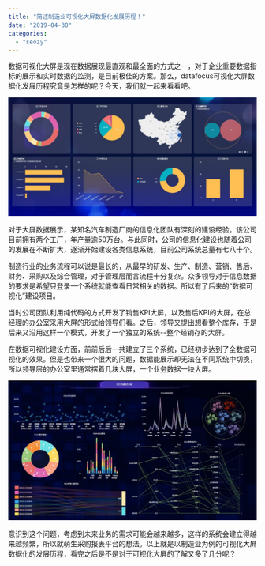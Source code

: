 ```yaml
---
title: "简述制造业可视化大屏数据化发展历程！"
date: "2019-04-30"
categories: 
  - "seozy"
---
```


数据可视化大屏是现在数据展现最直观和最全面的方式之一，对于企业重要数据指标的展示和实时数据的监测，是目前极佳的方案。那么，datafocus可视化大屏数据化发展历程究竟是怎样的呢？今天，我们就一起来看看吧。

![](images/23418129-3BD0-485f-9E55-D5133ED8599B-1024x488.jpg)

对于大屏数据展示，某知名汽车制造厂商的信息化团队有深刻的建设经验。该公司目前拥有两个工厂，年产量逾50万台。与此同时，公司的信息化建设也随着公司的发展在不断扩大，逐渐开始建设各类信息系统，目前公司系统总量有七八十个。

制造行业的业务流程可以说是最长的，从最早的研发、生产、制造、营销、售后、财务、采购以及综合管理，对于管理层而言流程十分复杂。众多领导对于信息数据的要求是希望只登录一个系统就能查看日常相关的数据。所以有了后来的“数据可视化”建设项目。

当时公司团队利用纯代码的方式开发了销售KPI大屏，以及售后KPI的大屏，在总经理的办公室采用大屏的形式给领导们看。之后，领导又提出想看整个库存，于是后来又沿用这样一个模式，开发了一个独立的系统--整个经销存的大屏。

在数据可视化建设方面，前前后后一共建立了三个系统，已经初步达到了全数据可视化的效果。但是也带来一个很大的问题，数据能展示却无法在不同系统中切换，所以领导层的办公室里通常摆着几块大屏，一个业务数据一块大屏。

![](images/624AB114-9058-4198-9AC9-1FF519255161-1-1024x575.jpg)

意识到这个问题，考虑到未来业务的需求可能会越来越多，这样的系统会建立得越来越频繁，所以就萌生采购报表平台的想法。以上就是以制造业为例的可视化大屏数据化的发展历程，看完之后是不是对于可视化大屏的了解又多了几分呢？
